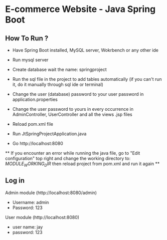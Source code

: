 # E-commerce Website - Java Spring Boot

## How To Run ?

- Have Spring Boot installed,  MySQL server, Wokrbench or any other ide


- Run mysql server


- Create database wait the name: springproject


- Run the sql file in the project to add tables automatically (if you can't run it, do it manually through sql ide or terminal)


- Change the user (database) password to your user password in application.properties


- Change the user password to yours in every occurrence in AdminController, UserController and all the views .jsp files


- Reload pom.xml file


- Run JtSpringProjectApplication.java


- Go http://localhost:8080 



** If you encounter an error while running the java file, go to "Edit configuration" top right and change the working directory to: $MODULE_WORKING_DIR$ then reload project from pom.xml and run it again **


## Log in 
Admin module (http://localhost:8080/admin) 
-  Username: admin
-  Password: 123

  User module (http://localhost:8080)
-  user name: jay 
-  password: 123

